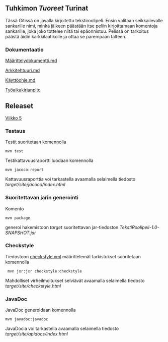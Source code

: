 ## Tuhkimon *Tuoreet* Turinat
Tässä Gitissä on javalla kirjoitettu tekstiroolipeli. Ensin valitaan seikkailevalle sankarille nimi, minkä jälkeen päästään itse peliin kirjoittamaan komentoja sankarille, joka joko tottelee niitä tai epäonnistuu. Pelissä on tarkoitus päästä äidin karkkilaatikolle ja ottaa se parempaan talteen.

### Dokumentaatio

[Määrittelydokumentti.md](https://github.com/Karvamahuli/otm-harjoitustyo/blob/master/laskarit/viikko1/alustava%20m%C3%A4%C3%A4rittelydokumentti.md)

[Arkkitehtuuri.md](https://github.com/Karvamahuli/otm-harjoitustyo/blob/master/dokumentaatio/arkkitehtuuri.md)

[Käyttöohje.md](https://github.com/Karvamahuli/otm-harjoitustyo/blob/master/dokumentaatio/kayttoohje.md)

[Työaikakirjanpito](https://github.com/Karvamahuli/otm-harjoitustyo/blob/master/dokumentaatio/tuntikirjanpito.md)

## Releaset

[Viikko 5](https://github.com/Karvamahuli/otm-harjoitustyo/releases/tag/viikko5)

### Testaus

Testit suoritetaan komennolla

```
mvn test
```

Testikattavuusraportti luodaan komennolla

```
mvn jacoco:report
```

Kattavuusraporttia voi tarkastella avaamalla selaimella tiedosto _target/site/jacoco/index.html_

### Suoritettavan jarin generointi

Komento

```
mvn package
```

generoi hakemistoon _target_ suoritettavan jar-tiedoston _TekstiRoolipeli-1.0-SNAPSHOT.jar_

### Checkstyle

Tiedostoon [checkstyle.xml](https://github.com/Karvamahuli/otm-harjoitustyo/blob/master/TekstiRoolipeli/checkstyle.xml) määrittelemät tarkistukset suoritetaan komennolla

```
 mvn jxr:jxr checkstyle:checkstyle
```

Mahdolliset virheilmoitukset selviävät avaamalla selaimella tiedosto _target/site/checkstyle.html_

### JavaDoc

JavaDoc generoidaan komennolla

```
mvn javadoc:javadoc
```

JavaDocia voi tarkastella avaamalla selaimella tiedosto _target/site/apidocs/index.html_
